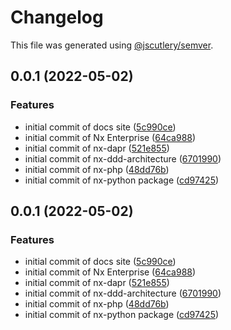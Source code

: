 # Changelog

This file was generated using [@jscutlery/semver](https://github.com/jscutlery/semver).

## 0.0.1 (2022-05-02)


### Features

* initial commit of docs site ([5c990ce](https://dev.azure.com/snydertech/snyder-apps/_git/nx-enterprise/commits/5c990ce8f8ce68137b55ca292d4ede2f616c72c6))
* initial commit of Nx Enterprise ([64ca988](https://dev.azure.com/snydertech/snyder-apps/_git/nx-enterprise/commits/64ca98898cb0ac9918485579dfc884ff4ac315ff))
* initial commit of nx-dapr ([521e855](https://dev.azure.com/snydertech/snyder-apps/_git/nx-enterprise/commits/521e85585c28157e9d4bccdf79988fb458d95e17))
* initial commit of nx-ddd-architecture ([6701990](https://dev.azure.com/snydertech/snyder-apps/_git/nx-enterprise/commits/67019904bf8c52edcf7b40452b3f34b3151040a4))
* initial commit of nx-php ([48dd76b](https://dev.azure.com/snydertech/snyder-apps/_git/nx-enterprise/commits/48dd76b9255b3a1cba8118fb4cbb719839b582bd))
* initial commit of nx-python package ([cd97425](https://dev.azure.com/snydertech/snyder-apps/_git/nx-enterprise/commits/cd974255bb96a6c6d0663fb36097547c598b40a7))



## 0.0.1 (2022-05-02)


### Features

* initial commit of docs site ([5c990ce](https://dev.azure.com/snydertech/snyder-apps/_git/nx-enterprise/commits/5c990ce8f8ce68137b55ca292d4ede2f616c72c6))
* initial commit of Nx Enterprise ([64ca988](https://dev.azure.com/snydertech/snyder-apps/_git/nx-enterprise/commits/64ca98898cb0ac9918485579dfc884ff4ac315ff))
* initial commit of nx-dapr ([521e855](https://dev.azure.com/snydertech/snyder-apps/_git/nx-enterprise/commits/521e85585c28157e9d4bccdf79988fb458d95e17))
* initial commit of nx-ddd-architecture ([6701990](https://dev.azure.com/snydertech/snyder-apps/_git/nx-enterprise/commits/67019904bf8c52edcf7b40452b3f34b3151040a4))
* initial commit of nx-php ([48dd76b](https://dev.azure.com/snydertech/snyder-apps/_git/nx-enterprise/commits/48dd76b9255b3a1cba8118fb4cbb719839b582bd))
* initial commit of nx-python package ([cd97425](https://dev.azure.com/snydertech/snyder-apps/_git/nx-enterprise/commits/cd974255bb96a6c6d0663fb36097547c598b40a7))
